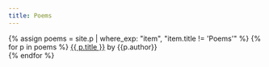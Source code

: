 ```yaml
---
title: Poems
---
```


{% assign poems = site.p | where_exp: "item", "item.title != 'Poems'" %}
{% for p in poems %}
  <a href="{{ p.url }}">{{ p.title }}</a> by {{p.author}}<br />
{% endfor %}
